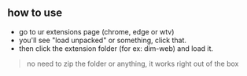 ## how to use

- go to ur extensions page (chrome, edge or wtv)
- you'll see "load unpacked" or something, click that.
- then click the extension folder (for ex: dim-web) and load it. 

> no need to zip the folder or anything, it works right out of the box